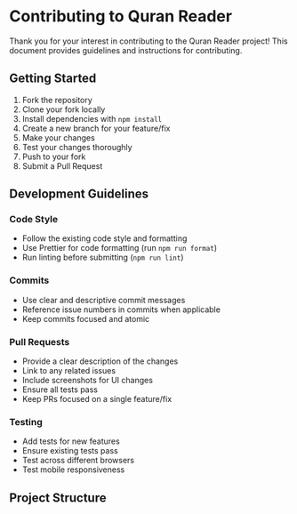 # Contributing to Quran Reader

Thank you for your interest in contributing to the Quran Reader project! This document provides guidelines and instructions for contributing.

## Getting Started

1. Fork the repository
2. Clone your fork locally
3. Install dependencies with `npm install`
4. Create a new branch for your feature/fix
5. Make your changes
6. Test your changes thoroughly
7. Push to your fork
8. Submit a Pull Request

## Development Guidelines

### Code Style

- Follow the existing code style and formatting
- Use Prettier for code formatting (run `npm run format`)
- Run linting before submitting (`npm run lint`)

### Commits

- Use clear and descriptive commit messages
- Reference issue numbers in commits when applicable
- Keep commits focused and atomic

### Pull Requests

- Provide a clear description of the changes
- Link to any related issues
- Include screenshots for UI changes
- Ensure all tests pass
- Keep PRs focused on a single feature/fix

### Testing

- Add tests for new features
- Ensure existing tests pass
- Test across different browsers
- Test mobile responsiveness

## Project Structure

